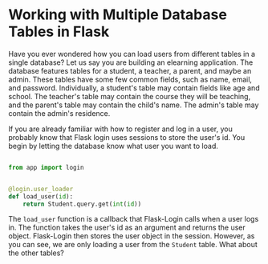 # Working with Multiple Database Tables in Flask

Have you ever wondered how you can load users from different tables in a single database? Let us say you are building an elearning application. The database features tables for a student, a teacher, a parent, and maybe an admin. These tables have some few common fields, such as name, email, and password. Individually, a student's table may contain fields like age and school. The teacher's table may contain the course they will be teaching, and the parent's table may contain the child's name. The admin's table may contain the admin's residence.

If you are already familiar with how to register and log in a user, you probably know that Flask login uses sessions to store the user's id. You begin by letting the database know what user you want to load.

```python

from app import login


@login.user_loader
def load_user(id):
    return Student.query.get(int(id))
```

The `load_user` function is a callback that Flask-Login calls when a user logs in. The function takes the user's id as an argument and returns the user object. Flask-Login then stores the user object in the session. However, as you can see, we are only loading a user from the `Student` table. What about the other tables? 